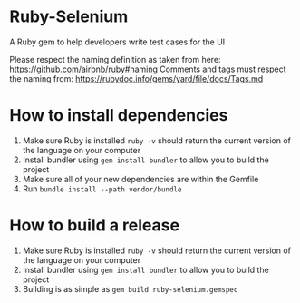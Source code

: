 # Ruby-Selenium
A Ruby gem to help developers write test cases for the UI

Please respect the naming definition as taken from here: https://github.com/airbnb/ruby#naming
Comments and tags must respect the naming from: https://rubydoc.info/gems/yard/file/docs/Tags.md

# How to install dependencies

1. Make sure Ruby is installed `ruby -v` should return the current version of the language on your computer
2. Install bundler using `gem install bundler` to allow you to build the project
3. Make sure all of your new dependencies are within the Gemfile
4. Run `bundle install --path vendor/bundle`

# How to build a release

1. Make sure Ruby is installed `ruby -v` should return the current version of the language on your computer
2. Install bundler using `gem install bundler` to allow you to build the project
3. Building is as simple as `gem build ruby-selenium.gemspec` 
